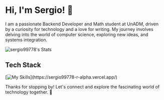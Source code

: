 # Hi, I'm Sergio! 👋

I am a passionate Backend Developer and Math student at UnADM, driven by a curiosity for technology and a love for writing. My journey involves delving into the world of computer science, exploring new ideas, and systems integration.

![sergio99778's Stats](https://github-readme-stats.vercel.app/api?username=sergio99778&theme=vue-dark&show_icons=true&hide_border=true&count_private=true)

## Tech Stack
[![My Skills](https://skillicons.dev/icons?i=anaconda,arch,atom,aws,bash,bitbucket,bootstrap,c,cpp,css,discord,docker,express,fastapi,figma,firebase,flask,gcp,git,github,githubactions,gmail,graphql,heroku,html,js,jenkins,jest,latex,linkedin,linux,md,matlab,mongodb,mysql,nestjs,nodejs,notion,npm,obsidian,octave,postgres,postman,powershell,prisma,pug,qt,r,react,redux,sass,sqlite,styledcomponents,sublime,sklearn,sequelize,svg,tailwind,tensorflow,ts,ubuntu,vercel,vim,vite,vscode,vscodium,webpack,windows,yarn,)](https://sergio99778-r-alpha.vercel.app/)

Thanks for stopping by! Let's connect and explore the fascinating world of technology together. 🚀



<!--

Here are some ideas to get you started:

- 🔭 I’m currently working on ...
- 🌱 I’m currently learning ...
- 👯 I’m looking to collaborate on ...
- 🤔 I’m looking for help with ...
- 💬 Ask me about ...
- 📫 How to reach me: ...
- 😄 Pronouns: ...
- ⚡ Fun fact: ...
-->
